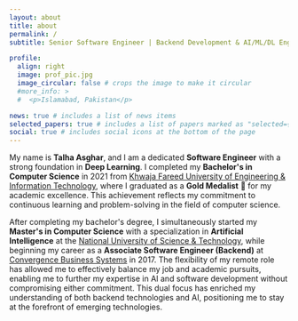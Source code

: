 ```yaml
---
layout: about
title: about
permalink: /
subtitle: Senior Software Engineer | Backend Development & AI/ML/DL Engineering Lead

profile:
  align: right
  image: prof_pic.jpg
  image_circular: false # crops the image to make it circular
  #more_info: >
  #  <p>Islamabad, Pakistan</p>

news: true # includes a list of news items
selected_papers: true # includes a list of papers marked as "selected={true}"
social: true # includes social icons at the bottom of the page
---
```


My name is **Talha Asghar**, and I am a dedicated **Software Engineer** with a strong foundation in **Deep Learning**. I completed my **Bachelor's in Computer Science** in 2021 from [Khwaja Fareed University of Engineering & Information Technology](https://kfueit.edu.pk/), where I graduated as a **Gold Medalist** 🥇 for my academic excellence. This achievement reflects my commitment to continuous learning and problem-solving in the field of computer science.

After completing my bachelor's degree, I simultaneously started my **Master's in Computer Science** with a specialization in **Artificial Intelligence** at the [National University of Science & Technology](https://nust.edu.pk/), while beginning my career as a **Associate Software Engineer (Backend)** at [Convergence Business Systems](https://convergence.pk/) in 2017. The flexibility of my remote role has allowed me to effectively balance my job and academic pursuits, enabling me to further my expertise in AI and software development without compromising either commitment. This dual focus has enriched my understanding of both backend technologies and AI, positioning me to stay at the forefront of emerging technologies.
